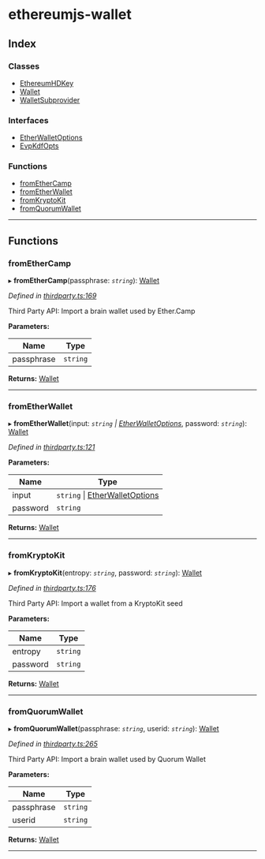 # ethereumjs-wallet

## Index

### Classes

- [EthereumHDKey](classes/ethereumhdkey.md)
- [Wallet](classes/wallet.md)
- [WalletSubprovider](classes/walletsubprovider.md)

### Interfaces

- [EtherWalletOptions](interfaces/etherwalletoptions.md)
- [EvpKdfOpts](interfaces/evpkdfopts.md)

### Functions

- [fromEtherCamp](#fromethercamp)
- [fromEtherWallet](#frometherwallet)
- [fromKryptoKit](#fromkryptokit)
- [fromQuorumWallet](#fromquorumwallet)

---

## Functions

<a id="fromethercamp"></a>

### fromEtherCamp

▸ **fromEtherCamp**(passphrase: _`string`_): [Wallet](classes/wallet.md)

_Defined in [thirdparty.ts:169](https://github.com/ethereumjs/ethereumjs-wallet/blob/15de3c4/src/thirdparty.ts#L169)_

Third Party API: Import a brain wallet used by Ether.Camp

**Parameters:**

| Name       | Type     |
| ---------- | -------- |
| passphrase | `string` |

**Returns:** [Wallet](classes/wallet.md)

---

<a id="frometherwallet"></a>

### fromEtherWallet

▸ **fromEtherWallet**(input: _`string` \| [EtherWalletOptions](interfaces/etherwalletoptions.md)_, password: _`string`_): [Wallet](classes/wallet.md)

_Defined in [thirdparty.ts:121](https://github.com/ethereumjs/ethereumjs-wallet/blob/15de3c4/src/thirdparty.ts#L121)_

**Parameters:**

| Name     | Type                                                               |
| -------- | ------------------------------------------------------------------ |
| input    | `string` \| [EtherWalletOptions](interfaces/etherwalletoptions.md) |
| password | `string`                                                           |

**Returns:** [Wallet](classes/wallet.md)

---

<a id="fromkryptokit"></a>

### fromKryptoKit

▸ **fromKryptoKit**(entropy: _`string`_, password: _`string`_): [Wallet](classes/wallet.md)

_Defined in [thirdparty.ts:176](https://github.com/ethereumjs/ethereumjs-wallet/blob/15de3c4/src/thirdparty.ts#L176)_

Third Party API: Import a wallet from a KryptoKit seed

**Parameters:**

| Name     | Type     |
| -------- | -------- |
| entropy  | `string` |
| password | `string` |

**Returns:** [Wallet](classes/wallet.md)

---

<a id="fromquorumwallet"></a>

### fromQuorumWallet

▸ **fromQuorumWallet**(passphrase: _`string`_, userid: _`string`_): [Wallet](classes/wallet.md)

_Defined in [thirdparty.ts:265](https://github.com/ethereumjs/ethereumjs-wallet/blob/15de3c4/src/thirdparty.ts#L265)_

Third Party API: Import a brain wallet used by Quorum Wallet

**Parameters:**

| Name       | Type     |
| ---------- | -------- |
| passphrase | `string` |
| userid     | `string` |

**Returns:** [Wallet](classes/wallet.md)

---

